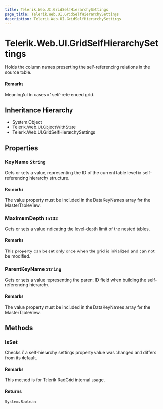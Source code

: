 ```yaml
---
title: Telerik.Web.UI.GridSelfHierarchySettings
page_title: Telerik.Web.UI.GridSelfHierarchySettings
description: Telerik.Web.UI.GridSelfHierarchySettings
---
```


# Telerik.Web.UI.GridSelfHierarchySettings

Holds the column names presenting the self-referencing relations in the source
            table.

#### Remarks
Meaningful in cases of self-referenced grid.

## Inheritance Hierarchy

* System.Object
* Telerik.Web.UI.ObjectWithState
* Telerik.Web.UI.GridSelfHierarchySettings

## Properties

###  KeyName `String`

Gets or sets a value, representing the ID of the current table level in
            self-referencing hierarchy structure.

#### Remarks
The value property must be included in the DataKeyNames array
            for the MasterTableView.

###  MaximumDepth `Int32`

Gets or sets a value indicating the level-depth limit of the nested
            tables.

#### Remarks
This property can be set only once when the grid is initialized
            and can not be modified.

###  ParentKeyName `String`

Gets or sets a value representing the parent ID field when building the
            self-referencing hierarchy.

#### Remarks
The value property must be included in the DataKeyNames array
            for the MasterTableView.

## Methods

###  IsSet

Checks if a self-hierarchy settings property value was changed and differs from its
            default.

#### Remarks
This method is for Telerik RadGrid internal usage.

#### Returns

`System.Boolean` 


